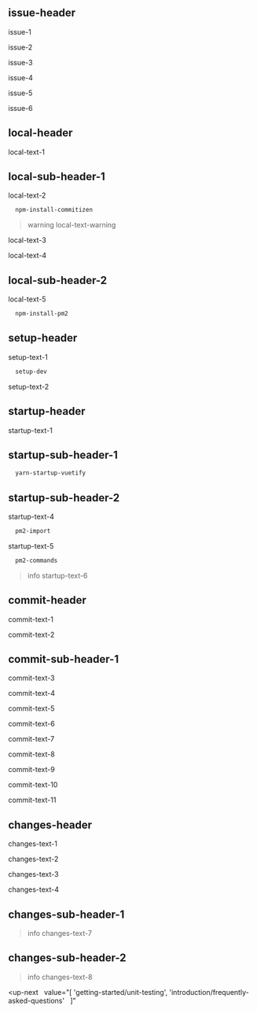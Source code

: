 ## issue-header

issue-1

issue-2

issue-3

issue-4

issue-5

issue-6

## local-header

local-text-1

## local-sub-header-1

local-text-2

```bash
  npm-install-commitizen
```

>warning local-text-warning

local-text-3

local-text-4

## local-sub-header-2

local-text-5

```bash
  npm-install-pm2
```

## setup-header

setup-text-1

```bash
  setup-dev
```

setup-text-2

## startup-header

startup-text-1

## startup-sub-header-1

```bash
  yarn-startup-vuetify
```

## startup-sub-header-2

startup-text-4

```bash
  pm2-import
```

startup-text-5

```bash
  pm2-commands
```

>info startup-text-6

## commit-header

commit-text-1

commit-text-2

## commit-sub-header-1

commit-text-3

commit-text-4

commit-text-5

commit-text-6

commit-text-7

commit-text-8

commit-text-9

commit-text-10

commit-text-11

## changes-header

changes-text-1

changes-text-2

changes-text-3

changes-text-4

## changes-sub-header-1

>info changes-text-7

## changes-sub-header-2

>info changes-text-8

<up-next
  value="[
  'getting-started/unit-testing',
  'introduction/frequently-asked-questions'
  ]"
></up-next>